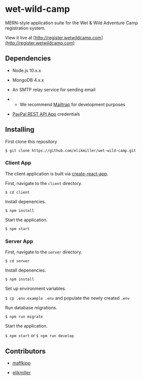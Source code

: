 # wet-wild-camp

MERN-style application suite for the Wet & Wild Adventure Camp registration system.

View it live at [http://register.wetwildcamp.com](http://register.wetwildcamp.com)

## Dependencies

- Node.js 10.x.x

- MongoDB 4.x.x

- An SMTP relay service for sending email

- - We recommend [Mailtrap](https://mailtrap.io/) for development purposes

- [PayPal REST API App](https://developer.paypal.com/docs/integration/admin/manage-apps/#overview) credentials

## Installing

First clone this repository

`$ git clone https://github.com/elikmiller/wet-wild-camp.git`

### Client App

The client application is built via [create-react-app](https://github.com/facebook/create-react-app).

First, navigate to the `client` directory.

`$ cd client`

Install depenencies.

`$ npm install`

Start the application.

`$ npm start`

### Server App

First, navigate to the `server` directory.

`$ cd server`

Install depenencies.

`$ npm install`

Set up environment variables.

`$ cp .env.example .env` and populate the newly created `.env`

Run database migrations.

`$ npm run migrate`

Start the application.

`$ npm start` or `$ npm run develop`

## Contributors

* [maffkipp](https://github.com/maffkipp)

* [elikmiller](https://github.com/elikmiller)
